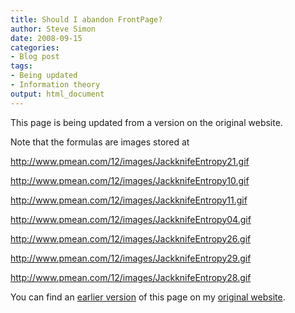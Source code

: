 ```yaml
---
title: Should I abandon FrontPage? 
author: Steve Simon
date: 2008-09-15
categories:
- Blog post
tags:
- Being updated
- Information theory
output: html_document
---
```


This page is being updated from a version on the original website.

Note that the formulas are images stored at

http://www.pmean.com/12/images/JackknifeEntropy21.gif

http://www.pmean.com/12/images/JackknifeEntropy10.gif

http://www.pmean.com/12/images/JackknifeEntropy11.gif

http://www.pmean.com/12/images/JackknifeEntropy04.gif

http://www.pmean.com/12/images/JackknifeEntropy26.gif

http://www.pmean.com/12/images/JackknifeEntropy29.gif

http://www.pmean.com/12/images/JackknifeEntropy28.gif

<!---More--->


You can find an [earlier version][sim1] of this page on my [original website][sim2].

[sim1]: http://www.pmean.com/08/JackknifeEntropy.html
[sim2]: http://www.pmean.com/original_site.html
